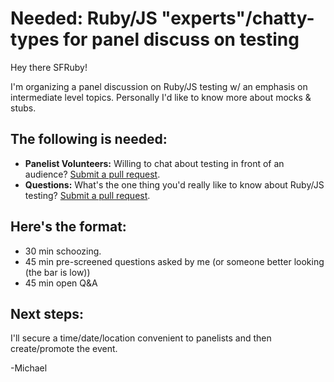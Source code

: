 # Needed:  Ruby/JS "experts"/chatty-types for panel discuss on testing

Hey there SFRuby!

I'm organizing a panel discussion on Ruby/JS testing w/ an emphasis on intermediate level topics.  Personally I'd like to know more about mocks & stubs.

## The following is needed:
* **Panelist Volunteers:**  Willing to chat about testing in front of an audience?  [Submit a pull request](https://github.com/amorphid/ruby_javascript_testing_panel_discussion/blob/master/volunteer_panelists.md).
* **Questions:**  What's the one thing you'd really like to know about Ruby/JS testing?  [Submit a pull request](https://github.com/amorphid/ruby_javascript_testing_panel_discussion/blob/master/questions.md).

## Here's the format:
* 30 min schoozing.
* 45 min pre-screened questions asked by me (or someone better looking (the bar is low))
* 45 min open Q&A

## Next steps:

I'll secure a time/date/location convenient to panelists and then create/promote the event.

-Michael
